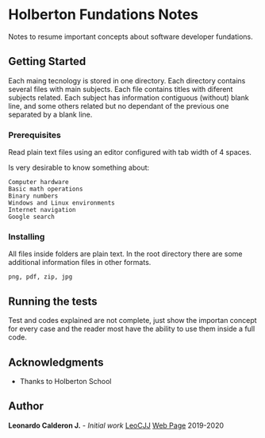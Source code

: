 # Holberton Fundations Notes

Notes to resume important concepts about software developer fundations.

## Getting Started

Each maing tecnology is stored in one directory.
Each directory contains several files with main subjects.
Each file contains titles with diferent subjects related.
Each subject has information contiguous (without) blank line, and some others
	related but no dependant of the previous one separated by a blank line.


### Prerequisites

Read plain text files using an editor configured with tab width of 4 spaces.

Is very desirable to know something about:

```
Computer hardware
Basic math operations
Binary numbers
Windows and Linux environments
Internet navigation
Google search
```

### Installing

All files inside folders are plain text. In the root directory there are some
additional information files in other formats.

```
png, pdf, zip, jpg
```

## Running the tests

Test and codes explained are not complete, just show the importan concept for
every case and the reader most have the ability to use them inside a full code.


## Acknowledgments

* Thanks to Holberton School

## Author

**Leonardo Calderon J.** - *Initial work*
[LeoCJJ](https://github.com/leocjj)
[Web Page](http://leocjj.tech)
2019-2020
